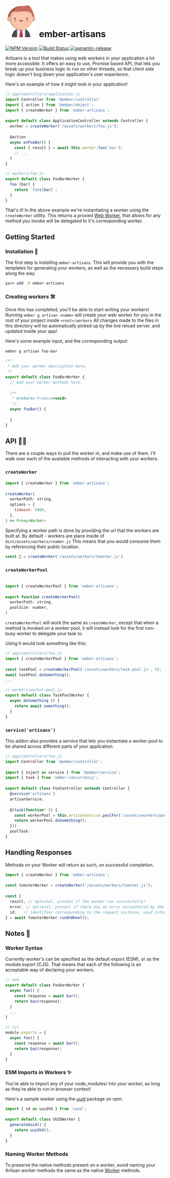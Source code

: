 
# <img src='https://raw.githubusercontent.com/srowhani/files/master/leader.png' width=100 height=100/> ember-artisans 

[![NPM Version](https://badge.fury.io/js/ember-artisans.svg?style=flat)](https://npmjs.org/package/ember-artisans)
[![Build Status](https://travis-ci.org/srowhani/ember-artisans.svg?branch=master)](https://travis-ci.org/srowhani/ember-artisans/)
[![semantic-release](https://img.shields.io/badge/%20%20%F0%9F%93%A6%F0%9F%9A%80-semantic--release-e10079.svg)](https://github.com/semantic-release/semantic-release)

Artisans is a tool that makes using web workers in your application a lot more accessible. It offers an easy to use, Promise based API, that lets you break up your business logic to run on other threads, so that client side logic doesn't bog down your application's user experience.

Here's an example of how it might look in your application!

```js
// app/controllers/application.js
import Controller from '@ember/controller'
import { action } from '@ember/object';
import { createWorker } from 'ember-artisans';

export default class ApplicationController extends Controller {
  worker = createWorker('/assets/workers/foo.js');

  @action
  async onFooBar() {
    const { result } = await this.worker.foo('bar');
    // ...
  }
}
```

```js
// workers/foo.js
export default class FooBarWorker {
  foo (bar) {
    return `foo${bar}`;
  }
}
```

That's it! In the above example we're instantiating a worker using the `createWorker` utility. This returns a proxied [Web Worker](https://developer.mozilla.org/en-US/docs/Web/API/Worker), that allows for any method you invoke will be delegated to it's corresponding worker.


## Getting Started 

### Installation 🎉
The first step is installing `ember-artisans`. This will provide you with the templates for generating your workers, as well as the necessary build steps along the way.

```sh
yarn add -D ember-artisans
```

### Creating workers 🛠

Once this has completed, you'll be able to start writing your workers! Running `ember g artisan <name>` will create your web worker for you in the root of your project inside `<root>/workers`
All changes made to the files in this directory will be automatically picked up by the live reload server, and updated inside your app!

Here's some example input, and the corresponding output:

`ember g artisan foo-bar`

```js
/**
 * Add your worker description here.
 */
export default class FooBarWorker {
  // Add your worker methods here.

  /**
   * @returns Promise<void>
   */
  async fooBar() {
    
  }
}
```

## API 👩‍💻

There are a couple ways to pull the worker in, and make use of them. I'll walk over each of the available methods of interacting with your workers.

### `createWorker`

```js
import { createWorker } from 'ember-artisans';

createWorker(
  workerPath: string,
  options = {
    timeout: 5000,
  },
) => Proxy<Worker>
```

Specifying a worker path is done by providing the url that the workers are built at. By default - workers are place inside of `dist/assets/workers/<name>.js` This means that you would consume them by referencing their public location.

```js
const 🐹 = createWorker('/assets/workers/tomster.js')
```

### `createWorkerPool`

```js

import { createWorkerPool } from 'ember-artisans';

export function createWorkerPool(
  workerPath: string,
  poolSize: number,
)
```

`createWorkerPool` will work the same as `createWorker`, except that when a method is invoked on a worker pool, it will instead look for the first non-busy worker to delegate your task to.

Using it would look something like this:

```js
// app/controllers/foo.js
import { createWorkerPool } from 'ember-artisans';

const taskPool = createWorkerPool('/assets/workers/task-pool.js', 5);
await taskPool.doSomething();
...
```

```js
// workers/worker-pool.js
export default class TaskPoolWorker {
  async doSomething () {
    return await something();
  }
}
```

### `service('artisans')`

This addon also provides a service that lets you instantiate a worker pool to be shared across different parts
of your application.

```js
// app/controllers/foo.js
import Controller from '@ember/controller';

import { inject as service } from '@ember/service';
import { task } from 'ember-concurrency';

export default class FooController extends Controller {
  @service('artisans')
  artisanService;

  @(task(function* () {
    const workerPool = this.artisanService.poolFor('/assets/workers/pool.js', 2);
    return workerPool.doSomething();
  }))
  poolTask;
}
```

## Handling Responses

Methods on your Worker will return as such, on successful completion.

```js
import { createWorker } from 'ember-artisans';

const tomsterWorker = createWorker('/assets/workers/tomster.js');

const {
  result, // optional, present if the worker ran successfully!
  error, // optional, present if there was an error encountered by the worker, or in the event of a timeout
  id,   // identifier corresponding to the request instance, used internally to map postMessage to responses
} = await tomsterWorker.runOnWheel();
```

## Notes 📓

### Worker Syntax

Currently worker's can be specified as the default export (ESM), or as the module.export (CJS). That means that each of the following is an acceptable way of declaring your workers.

```js
// esm
export default class FoobarWorker {
  async foo() {
    const response = await bar();
    return baz(response);
  }
  ...
}
```

```js
// cjs
module.exports = {
  async foo() {
    const response = await bar();
    return baz(response);
  }
}
```

### ESM Imports in Workers ✨

You're able to import any of your node_modules/ into your worker, as long as they're able to run in browser context!

Here's a sample worker using the [uuid](https://www.npmjs.com/package/uuid) package on npm.

```js
import { v4 as uuidV4 } from 'uuid';

export default class UUIDWorker {
  generateUuid() {
    return uuidV4();
  }
}
```

### Naming Worker Methods

To preserve the native methods present on a worker, avoid naming your Artisan worker methods the same as the native [Worker](https://developer.mozilla.org/en-US/docs/Web/API/Web_Workers_API/Using_web_workers) methods.
